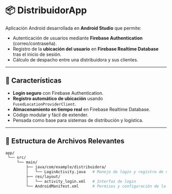 # 📦 DistribuidorApp

Aplicación Android desarrollada en **Android Studio** que permite:

- Autenticación de usuarios mediante **Firebase Authentication** (correo/contraseña).
- Registro de la **ubicación del usuario** en **Firebase Realtime Database** tras el inicio de sesión.
- Cálculo de despacho entre una distribuidora y sus clientes.

---

## 🚀 Características

- **Login seguro** con Firebase Authentication.
- **Registro automático de ubicación** usando `FusedLocationProviderClient`.
- **Almacenamiento en tiempo real** en Firebase Realtime Database.
- Código modular y fácil de extender.
- Pensada como base para sistemas de distribución y logística.

---

## 📂 Estructura de Archivos Relevantes

```bash
app/
 └── src/
     └── main/
         ├── java/com/example/distribuidora/
         │   └── LoginActivity.java   # Manejo de login y registro de ubicación
         ├── res/layout/
         │   └── activity_login.xml   # Interfaz de login
         └── AndroidManifest.xml      # Permisos y configuración de la app
